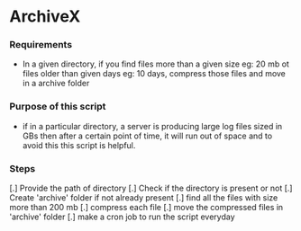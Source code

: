 # ArchiveX 

### Requirements

* In a given directory, if you find files more than a given size eg: 20 mb ot files older than given days eg: 10 days, compress those files and move in a archive folder

### Purpose of this script

* if in a particular directory, a server is producing large log files sized in GBs then after a certain point of time, it will run out of space and to avoid this this script is helpful.

### Steps

[.] Provide the path of directory
[.] Check if the directory is present or not
[.] Create 'archive' folder if not already present
[.] find all the files with size more than 200 mb
[.] compress each file
[.] move the compressed files in 'archive' folder
[.] make a cron job to run the script everyday
